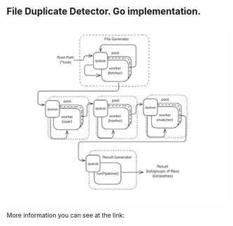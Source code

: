 ## File Duplicate Detector. Go implementation.

![design](https://github.com/andrey-matveyev/go-sample-detector/blob/master/design.png)

More information you can see at the link:


